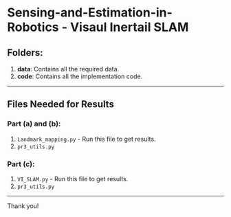 # Sensing-and-Estimation-in-Robotics - Visaul Inertail SLAM

## Folders:
1. **data**: Contains all the required data.
2. **code**: Contains all the implementation code.

---

## Files Needed for Results

### Part (a) and (b):
1. `Landmark_mapping.py` - Run this file to get results.
2. `pr3_utils.py`

### Part (c):
1. `VI_SLAM.py` - Run this file to get results.
2. `pr3_utils.py`

---

Thank you!
